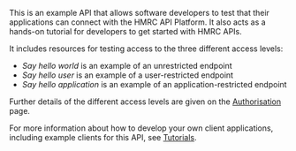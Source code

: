 This is an example API that allows software developers to test that 
their applications can connect with the HMRC API Platform. It also acts 
as a hands-on tutorial for developers to get started with HMRC APIs.

It includes resources for testing access to the three different access 
levels:

- _Say hello world_ is an example of an unrestricted endpoint
- _Say hello user_ is an example of a user-restricted endpoint
- _Say hello application_ is an example of an application-restricted endpoint

Further details of the different access levels are given on the 
[Authorisation](/api-documentation/docs/authorisation) page.

For more information about how to develop your own client applications, including example clients for this API, 
see [Tutorials](/api-documentation/docs/tutorials).